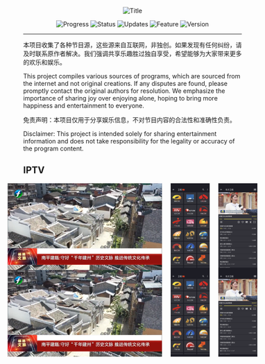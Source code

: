<p align="center">
  <img width="600" src="https://img.shields.io/badge/-节目源分享 Program Source Sharing-blue?style=for-the-badge&logo=your-logo&logoColor=white" alt="Title">
</p>



<p align="center">
  <img src="https://img.shields.io/badge/Progress-In%20Development-yellow" alt="Progress">
  <img src="https://img.shields.io/badge/Status-Active-brightgreen" alt="Status">
  <img src="https://img.shields.io/badge/Updates-Regular-blue" alt="Updates">
  <img src="https://img.shields.io/badge/Feature-New-red" alt="Feature">
  <img src="https://img.shields.io/badge/Version-1.0-lightgrey" alt="Version">
</p>


---
本项目收集了各种节目源，这些源来自互联网，非独创。如果发现有任何纠纷，请及时联系原作者解决。我们强调共享乐趣胜过独自享受，希望能够为大家带来更多的欢乐和娱乐。

This project compiles various sources of programs, which are sourced from the internet and not original creations. If any disputes are found, please promptly contact the original authors for resolution. We emphasize the importance of sharing joy over enjoying alone, hoping to bring more happiness and entertainment to everyone.

免责声明：本项目仅用于分享娱乐信息，不对节目内容的合法性和准确性负责。

Disclaimer: This project is intended solely for sharing entertainment information and does not take responsibility for the legality or accuracy of the program content.


## IPTV

<div style="display: flex; justify-content: center; align-items: center;">
  <img src="Logo/iptv.png" alt="电脑屏幕截图" style="width: auto; height: 200px; margin: 0 10px;">
  <img src="Logo/1.png" alt="手机屏幕截图" style="width: auto; height: 200px; margin: 0 10px;">
  <img src="Logo/2.png" alt="手机屏幕截图" style="width: auto; height: 200px; margin: 0 10px;">
</div>


<div style="display: flex; justify-content: center; align-items: center; flex-wrap: nowrap;">
  <img src="Logo/iptv.png" alt="电脑屏幕截图" style="width: auto; height: 200px; margin: 0 10px;">
  <img src="Logo/1.png" alt="手机屏幕截图" style="width: auto; height: 200px; margin: 0 10px;">
  <img src="Logo/2.png" alt="手机屏幕截图" style="width: auto; height: 200px; margin: 0 10px;">
</div>


























